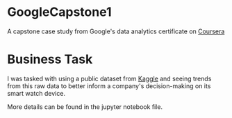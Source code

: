 # GoogleCapstone1
A capstone case study from Google's data analytics certificate on [Coursera](https://www.coursera.org/professional-certificates/google-data-analytics)

# Business Task 
I was tasked with using a public dataset from [Kaggle](https://www.kaggle.com/datasets/arashnic/fitbit)
and seeing trends from this raw data to better inform a company's decision-making on its smart watch device. 

More details can be found in the jupyter notebook file.
